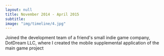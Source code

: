 ```yaml
---
layout: null
title: November 2014 - April 2015
subtitle:
image: "img/timeline/4.jpg"
---
```

Joined the development team of a friend's small indie game company, DotDream LLC, where I created the mobile supplemental application of the main game project